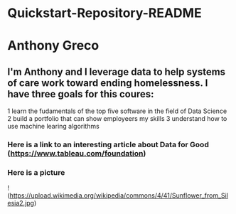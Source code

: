 # Quickstart-Repository-README
# Anthony Greco 
## I'm Anthony and I leverage data to help systems of care work toward ending homelessness. I have three goals for this coures: 
1 learn the fudamentals of the top five software in the field of Data Science 
2 build a portfolio that can show employeers my skills 
3 understand how to use machine learing algorithms 
### Here is a link to an interesting article about Data for Good (https://www.tableau.com/foundation)
### Here is a picture 
!(https://upload.wikimedia.org/wikipedia/commons/4/41/Sunflower_from_Silesia2.jpg)
